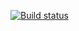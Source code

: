 [![Build status](https://ci.appveyor.com/api/projects/status/j32ryo4c5qgy06em?svg=true)](https://ci.appveyor.com/project/MaryskaEvseeva/pattern2)
